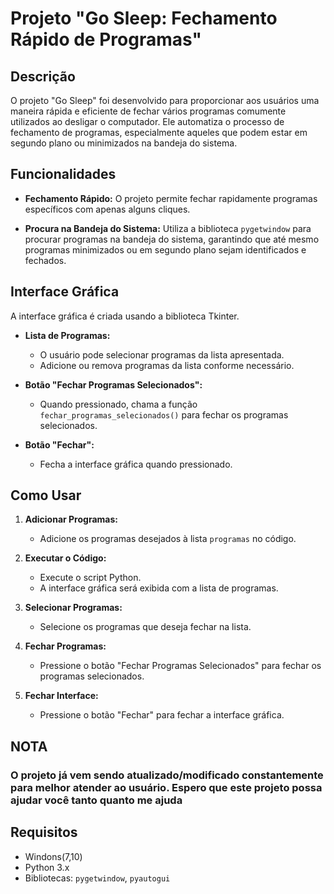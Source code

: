 # Projeto "Go Sleep: Fechamento Rápido de Programas"

## Descrição

O projeto "Go Sleep" foi desenvolvido para proporcionar aos usuários uma maneira rápida e eficiente de fechar vários programas comumente utilizados ao desligar o computador. Ele automatiza o processo de fechamento de programas, especialmente aqueles que podem estar em segundo plano ou minimizados na bandeja do sistema.

## Funcionalidades

- **Fechamento Rápido:** O projeto permite fechar rapidamente programas específicos com apenas alguns cliques.

- **Procura na Bandeja do Sistema:** Utiliza a biblioteca `pygetwindow` para procurar programas na bandeja do sistema, garantindo que até mesmo programas minimizados ou em segundo plano sejam identificados e fechados.

## Interface Gráfica

A interface gráfica é criada usando a biblioteca Tkinter.

- **Lista de Programas:**
  - O usuário pode selecionar programas da lista apresentada.
  - Adicione ou remova programas da lista conforme necessário.

- **Botão "Fechar Programas Selecionados":**
  - Quando pressionado, chama a função `fechar_programas_selecionados()` para fechar os programas selecionados.

- **Botão "Fechar":**
  - Fecha a interface gráfica quando pressionado.


## Como Usar

1. **Adicionar Programas:**
   - Adicione os programas desejados à lista `programas` no código.

2. **Executar o Código:**
   - Execute o script Python.
   - A interface gráfica será exibida com a lista de programas.

3. **Selecionar Programas:**
   - Selecione os programas que deseja fechar na lista.

4. **Fechar Programas:**
   - Pressione o botão "Fechar Programas Selecionados" para fechar os programas selecionados.

5. **Fechar Interface:**
   - Pressione o botão "Fechar" para fechar a interface gráfica.


## NOTA

### O projeto já vem sendo atualizado/modificado constantemente para melhor atender ao usuário. Espero que este projeto possa ajudar você tanto quanto me ajuda

## Requisitos

- Windons(7,10)
- Python 3.x
- Bibliotecas: `pygetwindow`, `pyautogui`


